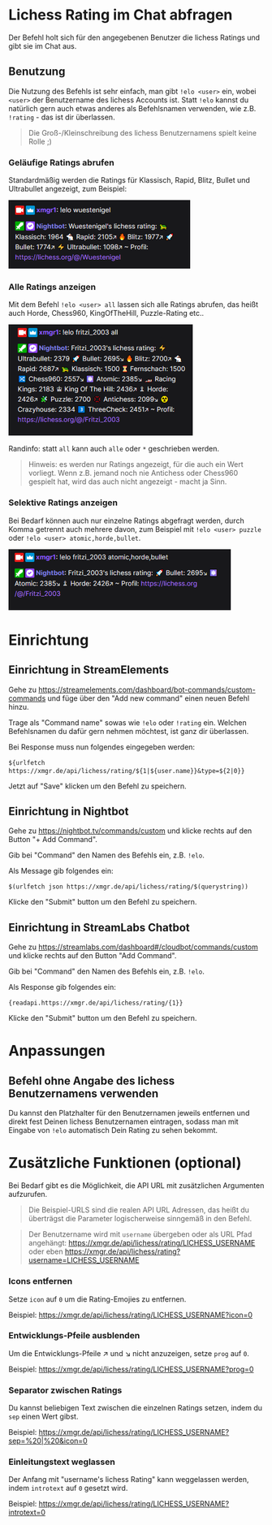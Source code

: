 # Lichess Rating im Chat abfragen

Der Befehl holt sich für den angegebenen Benutzer die lichess Ratings und gibt sie im Chat aus.

## Benutzung

Die Nutzung des Befehls ist sehr einfach, man gibt `!elo <user>` ein, wobei `<user>` der Benutzername des lichess
Accounts ist. Statt `!elo` kannst du natürlich gern auch etwas anderes als Befehlsnamen verwenden, wie z.B. `!rating` -
das ist dir überlassen.

> Die Groß-/Kleinschreibung des lichess Benutzernamens spielt keine Rolle ;)

### Geläufige Ratings abrufen

Standardmäßig werden die Ratings für Klassisch, Rapid, Blitz, Bullet und Ultrabullet angezeigt, zum Beispiel:

![Standard ratings](../images/elo-default.png)

### Alle Ratings anzeigen

Mit dem Befehl `!elo <user> all` lassen sich alle Ratings abrufen, das heißt auch Horde, Chess960, KingOfTheHill,
Puzzle-Rating etc..

![Alle Ratings](../images/elo-all-ratings.png)

Randinfo: statt `all` kann auch `alle` oder `*` geschrieben werden.

> Hinweis: es werden nur Ratings angezeigt, für die auch ein Wert vorliegt. Wenn
> z.B. jemand noch nie Antichess oder Chess960 gespielt hat, wird das auch nicht angezeigt - macht ja Sinn.

### Selektive Ratings anzeigen

Bei Bedarf können auch nur einzelne Ratings abgefragt werden, durch Komma getrennt auch mehrere davon, zum Beispiel
mit `!elo <user> puzzle` oder `!elo <user> atomic,horde,bullet`.

![Selektive Ratings](../images/elo-selektiv.png)

# Einrichtung

## Einrichtung in StreamElements

Gehe zu https://streamelements.com/dashboard/bot-commands/custom-commands und füge über den "Add new command" einen
neuen Befehl hinzu.

Trage als "Command name" sowas wie `!elo` oder `!rating` ein. Welchen Befehlsnamen du dafür gern nehmen möchtest, ist
ganz dir überlassen.

Bei Response muss nun folgendes eingegeben werden:

```
${urlfetch https://xmgr.de/api/lichess/rating/${1|${user.name}}&type=${2|0}}
```

Jetzt auf "Save" klicken um den Befehl zu speichern.

## Einrichtung in Nightbot

Gehe zu https://nightbot.tv/commands/custom und klicke rechts auf den Button
"+ Add Command".

Gib bei "Command" den Namen des Befehls ein, z.B. `!elo`.

Als Message gib folgendes ein:

```
$(urlfetch json https://xmgr.de/api/lichess/rating/$(querystring))
```

Klicke den "Submit" button um den Befehl zu speichern.

## Einrichtung in StreamLabs Chatbot

Gehe zu https://streamlabs.com/dashboard#/cloudbot/commands/custom und klicke rechts auf den Button
"Add Command".

Gib bei "Command" den Namen des Befehls ein, z.B. `!elo`.

Als Response gib folgendes ein:

```
{readapi.https://xmgr.de/api/lichess/rating/{1}}
```

Klicke den "Submit" button um den Befehl zu speichern.

# Anpassungen

## Befehl ohne Angabe des lichess Benutzernamens verwenden

Du kannst den Platzhalter für den Benutzernamen jeweils entfernen und direkt fest Deinen lichess Benutzernamen
eintragen, sodass man mit Eingabe von `!elo` automatisch Dein Rating zu sehen bekommt.

# Zusätzliche Funktionen (optional)

Bei Bedarf gibt es die Möglichkeit, die API URL mit zusätzlichen Argumenten aufzurufen.

> Die Beispiel-URLS sind die realen API URL Adressen, das heißt du überträgst die
> Parameter logischerweise sinngemäß in den Befehl.

> Der Benutzername wird mit `username` übergeben oder als URL Pfad angehängt:
> https://xmgr.de/api/lichess/rating/LICHESS_USERNAME oder eben
> https://xmgr.de/api/lichess/rating?username=LICHESS_USERNAME

### Icons entfernen

Setze `icon` auf `0` um die Rating-Emojies zu entfernen.

Beispiel: https://xmgr.de/api/lichess/rating/LICHESS_USERNAME?icon=0

### Entwicklungs-Pfeile ausblenden

Um die Entwicklungs-Pfeile ↗ und ↘ nicht anzuzeigen, setze `prog` auf `0`.

Beispiel: https://xmgr.de/api/lichess/rating/LICHESS_USERNAME?prog=0

### Separator zwischen Ratings

Du kannst beliebigen Text zwischen die einzelnen Ratings setzen, indem du `sep` einen Wert gibst.

Beispiel: https://xmgr.de/api/lichess/rating/LICHESS_USERNAME?sep=%20|%20&icon=0

### Einleitungstext weglassen

Der Anfang mit "username's lichess Rating" kann weggelassen werden, indem `introtext` auf `0` gesetzt wird.

Beispiel: https://xmgr.de/api/lichess/rating/LICHESS_USERNAME?introtext=0
